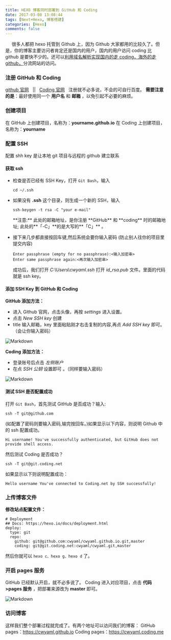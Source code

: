 ```yaml
---
title: HEXO 博客同时部署到 GitHub 和 Coding
date: 2017-03-08 13:08:44
tags: [Next+Hexo, 博客搭建]
categories: [Hexo]
comments: false
---
```


&nbsp;&nbsp;&nbsp;&nbsp;&nbsp;很多人都把 hexo 托管到 Github 上，因为 Github 大家都用的比较久了。但是，你的博客主要访问者肯定还是国内的用户，国内的用户访问 coding 比 github 是要快不少的。还可以<u>利用域名解析实现国内的走 coding，海外的走 github，</u>分流网站的访问。

<!-- more -->

### 注册 GitHub 和 Coding

[github 官网](https://github.com/) &nbsp;&nbsp;||&nbsp;&nbsp; [Coding 官网](https://coding.net) &nbsp;&nbsp;注册就不必多说，不会的可自行百度。
**需要注意的是**：最好使用同一个 **用户名** 和 **邮箱** ，以免引起不必要的麻烦。

### 创建项目

在 GitHub 上创建项目，名称为：**yourname.github.io**
在 Coding 上创建项目，名称为：**yourname**

### 配置 SSH

配置 shh key 是让本地 git 项目与远程的 github 建立联系

#### 获取 ssh

- 检查是否已经有 SSH Key，打开 `Git Bash`，输入
  ```
  cd ~/.ssh
  ```
- 如果没有 **.ssh** 这个目录，则生成一个新的 SSH，输入

  ```
  ssh-keygen -t rsa -C "your e-mail"
  ```

  <p id="border-red"> **注意:**  此处的邮箱地址，是你注册 **GitHub** 和 **coding** 时的邮箱地址; 此处的**「-C」**的是大写的**「C」** 。</p>

- 接下来几步都直接按回车键,然后系统会要你输入密码 (防止别人往你的项目里提交内容)
  ```
  Enter passphrase (empty for no passphrase):<输入加密串>
  Enter same passphrase again:<再次输入加密串>
  ```
  成功后，我们打开 _C:\Users\cwyaml\.ssh_ 打开 _id_rsa.pub_ 文件。里面的代码就是 ssh key。

#### 添加 SSH Key 到 GitHub 和 Coding

**GitHub 添加方法：**

- 进入 Github 官网，点击头像，再按 _settings_ 进入设置。
- 点击 _New SSH key_ 创建
- title 输入邮箱，key 里面粘贴刚才右击复制的内容,再点 _Add SSH key_ 即可。（会让你输入密码）

![Markdown](http://on5sixmz1.bkt.clouddn.com/github&coding01.png)

**Coding 添加方法：**

- 登录账号后点击 _左侧账户_
- 在点 _SSH 公钥_ 设置即可 。（同样要输入密码）

![Markdown](http://on5sixmz1.bkt.clouddn.com/github&coding02.png)

#### 测试 SSH 是否配置成功

打开 `Git Bash`，首先测试 GitHub 是否成功？输入:

```
ssh -T git@github.com
```

(如配置了密码则要输入密码,输完按回车。)如果显示以下内容，则说明 Github 中的 ssh 配置成功。

```
Hi username! You've successfully authenticated, but GitHub does not
provide shell access.
```

然后测试 Coding 是否成功？

```
ssh -T git@git.coding.net
```

如果显示以下则说明配置成功：

```
Hello username You've connected to Coding.net by SSH successfully!
```

### 上传博客文件

**修改站点配置文件：**

```
# Deployment
## Docs: https://hexo.io/docs/deployment.html
deploy:
  type: git
  repo:
    github: git@github.com:cwyaml/cwyaml.github.io.git,master
    coding: git@git.coding.net:cwyaml/cwyaml.git,master
```

然后你就可以 `hexo c、hexo g、hexo d` 了。

### 开启 pages 服务

GitHub 已经默认开启，就不必多说了。
Coding 进入对应项目，点击 **代码>pages 服务** ，把部署来源改为 **master** 即可。

![Markdown](http://on5sixmz1.bkt.clouddn.com/github&coding03.png)

### 访问博客

这样我们整个部署过程就完成了。有两个地址可以访问我们的博客：
GitHub pages：https://cwyaml.github.io
Coding pages：https://cwyaml.coding.me
